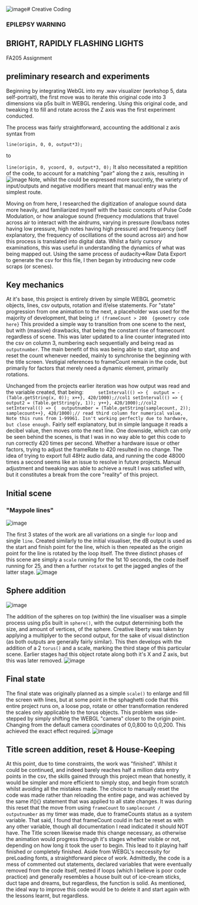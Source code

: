 ![image](https://github.com/user-attachments/assets/fcfa3b2c-b6b2-446f-b1a4-bea35e88a04e)# Creative Coding
### EPILEPSY WARNING 
## BRIGHT, RAPIDLY FLASHING LIGHTS

FA205 Assignment

## preliminary research and experiments
Beginning by integrating WebGL into my .wav visualizer (workshop 5, data self-portrait), the first move was to iterate this original code into 3 dimensions via p5s built in WEBGL rendering. Using this original code, and tweaking it to fill and rotate across the Z axis was the first experiment conducted.

The process was fairly straightforward, accounting the additional z axis syntax from

`line(origin, 0, 0, output*3);`

to

`line(origin, 0, ycoord, 0, output*3, 0);`
It also necessitated a repitition of the code, to account for a matching "pair" along the z axis, resulting in 
![image](https://github.com/user-attachments/assets/248f5267-a727-40d6-b52f-e403dad1d707)
Note, whilst the could be expressed more succintly, the variety of input/outputs and negative modifiers meant that manual entry was the simplest route.

Moving on from here, I researched the digitization of analogue sound data more heavily, and familiarized myself with the basic concepts of Pulse Code Modulation, or how analogue sound (frequency modulations that travel across air to interact with the airdrums, varying in pressure (low/bass notes having low pressure, high notes having high pressure) and frequency (self explanatory, the frequency of oscillations of the sound across air) and how this process is translated into digital data. Whilst a fairly cursory examinations, this was useful in understanding the dynamics of what was being mapped out. Using the same process of audacity=>Raw Data Export to generate the csv for this file, I then began by introducing new code scraps (or scenes).

## Key mechanics
At it's base, this project is entirely driven by simple WEBGL geometric objects, lines, csv outputs, rotation and if/else statements. 
For "state" progression from one animation to the next, a placeholder was used for the majority of development, that being 
`if (frameCount > 200 
  {geometry code here}`
This provided a simple way to transition from one scene to the next, but with (massive) drawbacks, that being the constant rise of framecount regardless of scene. This was later updated to a line counter integrated into the csv on column 3, numbering each sequentially and being read as `outputnumber`. The main benefit of this was being able to start, stop and reset the count whenever needed, mainly to synchronise the beginning with the title screen. Vestigial references to frameCount remain in the code, but primarily for factors that merely need a dynamic element, primarily rotations. 

Unchanged from the projects earlier iteration was how output was read and the variable created, that being:
`      setInterval(() => { 
        output = -(Table.getString(x, 0));
         x++}, 420/1000);//col1
         setInterval(() => { 
           output2 = (Table.getString(y, 1));
            y++}, 420/1000);//col2
            setInterval(() => { 
              outputnumber = (Table.getString(samplecount, 2));
              samplecount++}, 420/1000);// read third column for numerical value, Note this runs from 1-99961. Isn't working perfectly due to hardware, but close enough.
      `
      Fairly self explanatory, but in simple language it reads a decibel value, then moves onto the next line. One downside, which can only be seen behind the scenes, is that I was in no way able to get this code to run correctly 420 times per second. Whether a hardware issue or other factors, trying to adjust the frameRate to 420 resulted in no change. The idea of trying to export full 48Hz audio data, and running the code 48000 times a second seems like an issue to resolve in future projects. Manual adjustment and tweaking was able to achieve a result I was satisfied with, but it constitutes a break from the core "reality" of this project.
      
## Initial scene
### "Maypole lines"
![image](https://github.com/user-attachments/assets/80acb9d1-7697-43cc-9038-504e6b676131)

The first 3 states of the work are all variations on a single `for` loop and single `line`. Created similarly to the initial visualiser, the dB output is used as the start and finish point for the line, which is then repeated as the origin point for the line is rotated by the loop itself. The three distinct phases of this scene are simply a `scale` running for the 1st 10 seconds, the code itself running for 25, and then a further `rotateX` to get the jagged angles of the latter stage.
![image](https://github.com/user-attachments/assets/4346801d-7435-4ea2-97ff-6e1235b6865d)


## Sphere addition
![image](https://github.com/user-attachments/assets/f6415836-e5ff-4014-87df-c181a2a96c82)

The addition of the spheres on top (within) the line visualiser was a simple process using p5s built in `sphere()`, with the output determining both the size, and amount of vertices, of the sphere. Creative liberty was taken by applying a multiplyer to the second output, for the sake of visual distinction (as both outputs are generally fairly similar). This then develops with the addition of a 2 `torus()` and a scale, marking the third stage of this particular scene. Earlier stages had this object rotate along both it's X and Z axis, but this was later removed.
![image](https://github.com/user-attachments/assets/d24eb5e9-6f6a-4b84-a75c-e67adb699dbc)


## Final state
The final state was originally planned as a simple `scale()` to enlarge and fill the screen with lines, but at some point in the sphaghetti code that this entire project runs on, a loose pop, rotate or other transformation rendered the scales only applicable to the torus objects. This problem was side-stepped by simply shifting the WEBGL "camera" closer to the origin point. Changing from the default camera coordinates of 0,0,800 to 0,0,200. This achieved the exact effect required. 
![image](https://github.com/user-attachments/assets/d8c0b839-fb43-48be-a93d-36997bd4d174)


## Title screen addition, reset & House-Keeping
At this point, due to time constraints, the work was "finished". Whilst it could be continued, and indeed barely reaches half a million data entry points in the csv, the skills gained through this project mean that honestly, it would be simpler and more efficient to simply stop, and begin from scratch whilst avoiding all the mistakes made.
The choice to manually reset the code was made rather than reloading the entire page, and was achieved by the same if(){} statement that was applied to all state changes. It was during this reset that the move from using `frameCount` to `samplecount / outputnumber` as my timer was made, due to frameCounts status as a system variable. That said, I found that frameCount could in fact be reset as with any other variable, though all documentation I read indicated it should NOT have.
The Title screen likewise made this change necessary, as otherwise the animation would progress through it's stages whether visible or not, depending on how long it took the user to begin. This lead to it playing half finished or completely finished. Aside from WEBGL's neccessity for preLoading fonts, a straightforward piece of work.
Admittedly, the code is a mess of commented out statements, declared variables that were eventually removed from the code itself, nested if loops (which I believe is poor code practice) and generally resembles a house built out of ice-cream sticks, duct tape and dreams, but regardless, the function is solid. 
As mentioned, the ideal way to improve this code would be to delete it and start again with the lessons learnt, but regardless.
